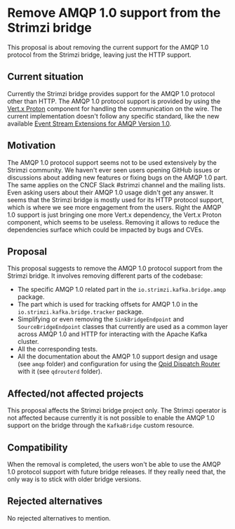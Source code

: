 # Remove AMQP 1.0 support from the Strimzi bridge

This proposal is about removing the current support for the AMQP 1.0 protocol from the Strimzi bridge, leaving just the HTTP support.

## Current situation

Currently the Strimzi bridge provides support for the AMQP 1.0 protocol other than HTTP.
The AMQP 1.0 protocol support is provided by using the [Vert.x Proton](https://github.com/vert-x3/vertx-proton) component for handling the communication on the wire.
The current implementation doesn't follow any specific standard, like the new available [Event Stream Extensions for AMQP Version 1.0](https://docs.oasis-open.org/amqp/event-streams/v1.0/csd01/event-streams-v1.0-csd01.html).

## Motivation

The AMQP 1.0 protocol support seems not to be used extensively by the Strimzi community.
We haven't ever seen users opening GitHub issues or discussions about adding new features or fixing bugs on the AMQP 1.0 part.
The same applies on the CNCF Slack #strimzi channel and the mailing lists.
Even asking users about their AMQP 1.0 usage didn't get any answer.
It seems that the Strimzi bridge is mostly used for its HTTP protocol support, which is where we see more engagement from the users.
Right the AMQP 1.0 support is just bringing one more Vert.x dependency, the Vert.x Proton component, which seems to be useless.
Removing it allows to reduce the dependencies surface which could be impacted by bugs and CVEs.

## Proposal

This proposal suggests to remove the AMQP 1.0 protocol support from the Strimzi bridge.
It involves removing different parts of the codebase:

* The specific AMQP 1.0 related part in the `io.strimzi.kafka.bridge.amqp` package.
* The part which is used for tracking offsets for AMQP 1.0 in the `io.strimzi.kafka.bridge.tracker` package.
* Simplifying or even removing the `SinkBridgeEndpoint` and `SourceBridgeEndpoint` classes that currently are used as a common layer across AMQP 1.0 and HTTP for interacting with the Apache Kafka cluster.
* All the corresponding tests.
* All the documentation about the AMQP 1.0 support design and usage (see `amqp` folder) and configuration for using the [Qpid Dispatch Router](https://qpid.apache.org/components/dispatch-router/index.html) with it (see `qdrouterd` folder).

## Affected/not affected projects

This proposal affects the Strimzi bridge project only.
The Strimzi operator is not affected because currently it is not possible to enable the AMQP 1.0 support on the bridge through the `KafkaBridge` custom resource.

## Compatibility

When the removal is completed, the users won't be able to use the AMQP 1.0 protocol support with future bridge releases.
If they really need that, the only way is to stick with older bridge versions.

## Rejected alternatives

No rejected alternatives to mention.
